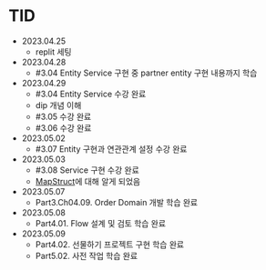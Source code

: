 # TID
- 2023.04.25
  - replit 세팅
- 2023.04.28
  - #3.04 Entity Service 구현 중 partner entity 구현 내용까지 학습
- 2023.04.29
  - #3.04 Entity Service 수강 완료
  - dip 개념 이해
  - #3.05 수강 완료
  - #3.06 수강 완료
- 2023.05.02
  - #3.07 Entity 구현과 연관관계 설정 수강 완료
- 2023.05.03
  - #3.08 Service 구현 수강 완료
  - [MapStruct](https://mapstruct.org)에 대해 알게 되었음 
- 2023.05.07
  - Part3.Ch04.09. Order Domain 개발 학습 완료
- 2023.05.08
  - Part4.01. Flow 설계 및 검토 학습 완료
- 2023.05.09
  - Part4.02. 선물하기 프로젝트 구현 학습 완료
  - Part5.02. 사전 작업 학습 완료
